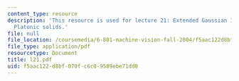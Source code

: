 ```yaml
---
content_type: resource
description: 'This resource is used for lecture 21: Extended Gaussian Images, Tessellation,
  Platonic solids.'
file: null
file_location: /coursemedia/6-801-machine-vision-fall-2004/f5aac122d8bf070fc6c09589ebe71dd0_l21.pdf
file_type: application/pdf
resourcetype: Document
title: l21.pdf
uid: f5aac122-d8bf-070f-c6c0-9589ebe71dd0
---
```

